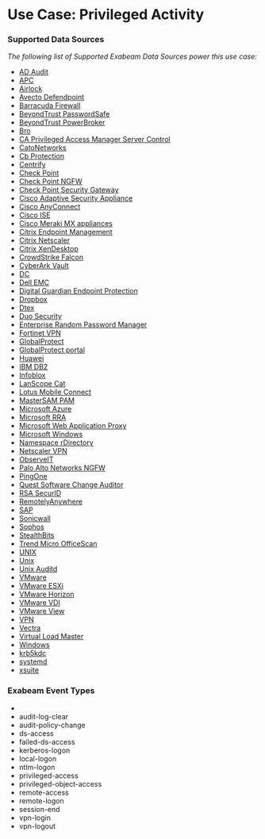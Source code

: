 Use Case: Privileged Activity
=============================

### Supported Data Sources

_The following list of Supported Exabeam Data Sources power this use case:_

* [AD Audit](datasource_ad_audit.md)
* [APC](datasource_apc.md)
* [Airlock](datasource_airlock.md)
* [Avecto Defendpoint](datasource_avecto_defendpoint.md)
* [Barracuda Firewall](datasource_barracuda_firewall.md)
* [BeyondTrust PasswordSafe](datasource_beyondtrust_passwordsafe.md)
* [BeyondTrust PowerBroker](datasource_beyondtrust_powerbroker.md)
* [Bro](datasource_bro.md)
* [CA Privileged Access Manager Server Control](datasource_ca_privileged_access_manager_server_control.md)
* [CatoNetworks](datasource_catonetworks.md)
* [Cb Protection](datasource_cb_protection.md)
* [Centrify](datasource_centrify.md)
* [Check Point](datasource_check_point.md)
* [Check Point NGFW](datasource_check_point_ngfw.md)
* [Check Point Security Gateway](datasource_check_point_security_gateway.md)
* [Cisco Adaptive Security Appliance](datasource_cisco_adaptive_security_appliance.md)
* [Cisco AnyConnect](datasource_cisco_anyconnect.md)
* [Cisco ISE](datasource_cisco_ise.md)
* [Cisco Meraki MX appliances](datasource_cisco_meraki_mx_appliances.md)
* [Citrix Endpoint Management](datasource_citrix_endpoint_management.md)
* [Citrix Netscaler](datasource_citrix_netscaler.md)
* [Citrix XenDesktop](datasource_citrix_xendesktop.md)
* [CrowdStrike Falcon](datasource_crowdstrike_falcon.md)
* [CyberArk Vault](datasource_cyberark_vault.md)
* [DC](datasource_dc.md)
* [Dell EMC](datasource_dell_emc.md)
* [Digital Guardian Endpoint Protection](datasource_digital_guardian_endpoint_protection.md)
* [Dropbox](datasource_dropbox.md)
* [Dtex](datasource_dtex.md)
* [Duo Security](datasource_duo_security.md)
* [Enterprise Random Password Manager](datasource_enterprise_random_password_manager.md)
* [Fortinet VPN](datasource_fortinet_vpn.md)
* [GlobalProtect](datasource_globalprotect.md)
* [GlobalProtect portal](datasource_globalprotect_portal.md)
* [Huawei](datasource_huawei.md)
* [IBM DB2](datasource_ibm_db2.md)
* [Infoblox](datasource_infoblox.md)
* [LanScope Cat](datasource_lanscope_cat.md)
* [Lotus Mobile Connect](datasource_lotus_mobile_connect.md)
* [MasterSAM PAM](datasource_mastersam_pam.md)
* [Microsoft Azure](datasource_microsoft_azure.md)
* [Microsoft RRA](datasource_microsoft_rra.md)
* [Microsoft Web Application Proxy](datasource_microsoft_web_application_proxy.md)
* [Microsoft Windows](datasource_microsoft_windows.md)
* [Namespace rDirectory](datasource_namespace_rdirectory.md)
* [Netscaler VPN](datasource_netscaler_vpn.md)
* [ObserveIT](datasource_observeit.md)
* [Palo Alto Networks NGFW](datasource_palo_alto_networks_ngfw.md)
* [PingOne](datasource_pingone.md)
* [Quest Software Change Auditor](datasource_quest_software_change_auditor.md)
* [RSA SecurID](datasource_rsa_securid.md)
* [RemotelyAnywhere](datasource_remotelyanywhere.md)
* [SAP](datasource_sap.md)
* [Sonicwall](datasource_sonicwall.md)
* [Sophos](datasource_sophos.md)
* [StealthBits](datasource_stealthbits.md)
* [Trend Micro OfficeScan](datasource_trend_micro_officescan.md)
* [UNIX](datasource_unix.md)
* [Unix](datasource_unix.md)
* [Unix Auditd](datasource_unix_auditd.md)
* [VMware](datasource_vmware.md)
* [VMware ESXi](datasource_vmware_esxi.md)
* [VMware Horizon](datasource_vmware_horizon.md)
* [VMware VDI](datasource_vmware_vdi.md)
* [VMware View](datasource_vmware_view.md)
* [VPN](datasource_vpn.md)
* [Vectra](datasource_vectra.md)
* [Virtual Load Master](datasource_virtual_load_master.md)
* [Windows](datasource_windows.md)
* [krb5kdc](datasource_krb5kdc.md)
* [systemd](datasource_systemd.md)
* [xsuite](datasource_xsuite.md)


### Exabeam Event Types

- 
- audit-log-clear
- audit-policy-change
- ds-access
- failed-ds-access
- kerberos-logon
- local-logon
- ntlm-logon
- privileged-access
- privileged-object-access
- remote-access
- remote-logon
- session-end
- vpn-login
- vpn-logout
